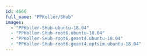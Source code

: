 ```yaml
---
id: 4666
full_name: "PPKoller/SHub"
images: 
  - "PPKoller-SHub-ubuntu-18.04"
  - "PPKoller-SHub-root6.ubuntu-18.04"
  - "PPKoller-SHub-root6.geant4.ubuntu-18.04"
  - "PPKoller-SHub-root6.geant4.optsim.ubuntu-18.04"
---
```

